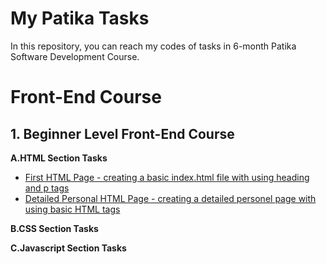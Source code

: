 
# My Patika Tasks

In this repository, you can reach my codes of tasks in 6-month Patika Software Development Course.

# Front-End Course
## 1. Beginner Level Front-End Course
    
 **A.HTML Section Tasks**
- [First HTML Page - creating a basic index.html file with using heading and p tags](https://github.com/emregokgedik/patikaTasks/tree/main/Front-End%20Course/1.Beginner%20Level%20Front-End%20Course/1.HTML/First%20HTML%20Page) 
- [Detailed Personal HTML Page - creating a detailed personel page with using basic HTML tags](https://github.com/emregokgedik/patikaTasks/tree/main/Front-End%20Course/1.Beginner%20Level%20Front-End%20Course/1.HTML/Detailed%20Personal%20HTML%20Page) 
        
 **B.CSS Section Tasks**
        
 **C.Javascript Section Tasks**
